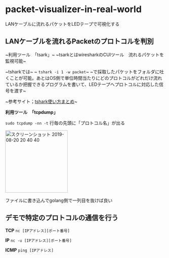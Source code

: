 # packet-visualizer-in-real-world
LANケーブルに流れるパケットをLEDテープで可視化する

## LANケーブルを流れるPacketのプロトコルを判別

~利用ツール　「tsark」~
~tsarkとはwiresharkのCUIツール　流れるパケットを監視可能~

~tsharkでは~
~ `tshark -i 1 -w packet`~
~で採取したパケットをフォルダに吐くことが可能。あとはOS側で単位時間当たりにどのプロトコルがどれだけ流れているか把握できるプログラムを書いて、LEDテープへプロトコルに対応した信号を渡す~

~参考サイト；[tshark使い方まとめ](https://oxynotes.com/?p=7969)~

**利用ツール　「tcpdump」**

 `sudo tcpdump -nn -t`
 行毎の先頭に「プロトコル名」が出る
 
 <img width="197" alt="スクリーンショット 2019-08-20 20 40 40" src="https://user-images.githubusercontent.com/32484108/63344578-ba00dd00-c38b-11e9-9127-1ec5e1a2c73a.png">

ファイルに書き込んでgolang側で一列目を抜けば良い

## デモで特定のプロトコルの通信を行う

**TCP** `nc [IPアドレス][ポート番号]`

**IP**  `nc -u [IPアドレス][ポート番号]`

**ICMP** `ping [IPアドレス]`

